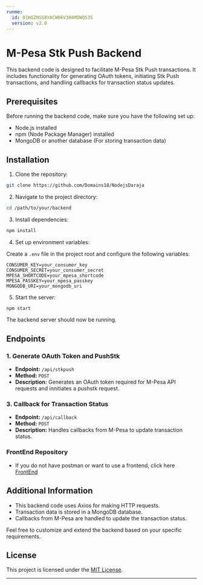 ```yaml
---
runme:
  id: 01HGZNS58YACW06V3H4MDWQS3S
  version: v2.0
---
```


# M-Pesa Stk Push Backend

This backend code is designed to facilitate M-Pesa Stk Push transactions. It includes functionality for generating OAuth tokens, initiating Stk Push transactions, and handling callbacks for transaction status updates.

## Prerequisites

Before running the backend code, make sure you have the following set up:

- Node.js installed
- npm (Node Package Manager) installed
- MongoDB or another database (For storing transaction data)

## Installation

1. Clone the repository:

```bash {"id":"01HGZNS58XQD8Y1G1JR4N7Y0Y7"}
git clone https://github.com/Domains18/NodejsDaraja

```

2. Navigate to the project directory:

```bash {"id":"01HGZNS58XQD8Y1G1JR8AA3KWN"}
cd /path/to/your/backend

```

3. Install dependencies:

```bash {"id":"01HGZNS58YACW06V3H4C2001EH"}
npm install

```

4. Set up environment variables:

Create a `.env` file in the project root and configure the following variables:

```env {"id":"01HGZNS58YACW06V3H4FDT8KRM"}
CONSUMER_KEY=your_consumer_key
CONSUMER_SECRET=your_consumer_secret
MPESA_SHORTCODE=your_mpesa_shortcode
MPESA_PASSKEY=your_mpesa_passkey
MONGODB_URI=your_mongodb_uri

```

5. Start the server:

```bash {"id":"01HGZNS58YACW06V3H4GRT80Y9"}
npm start

```

The backend server should now be running.

## Endpoints

### 1. Generate OAuth Token and PushStk

- **Endpoint:** `/api/stkpush`
- **Method:** `POST`
- **Description:** Generates an OAuth token required for M-Pesa API requests and innitiates a pushstk request.

### 3. Callback for Transaction Status

- **Endpoint:** `/api/callback`
- **Method:** `POST`
- **Description:** Handles callbacks from M-Pesa to update transaction status.

### FrontEnd Repository

- If you do not have postman or want to use a frontend, click here [FrontEnd]("https://github.com/Domains18/SafaricomDarajaFrontEnd.git") 

## Additional Information

- This backend code uses Axios for making HTTP requests.
- Transaction data is stored in a MongoDB database.
- Callbacks from M-Pesa are handled to update the transaction status.

Feel free to customize and extend the backend based on your specific requirements.

## License

This project is licensed under the [MIT License](LICENSE).

---

